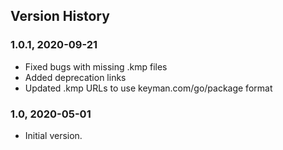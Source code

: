 ## Version History

### 1.0.1, 2020-09-21

* Fixed bugs with missing .kmp files
* Added deprecation links
* Updated .kmp URLs to use keyman.com/go/package format

### 1.0, 2020-05-01

* Initial version.